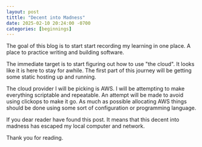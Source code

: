 ```yaml
---
layout: post
tittle: "Decent into Madness"
date: 2025-02-10 20:24:00 -0700
categories: [beginnings]
---
```


The goal of this blog is to start start recording my learning in one place. A place to practice writing and building software.

The immediate target is to start figuring out how to use "the cloud". It looks like it is here to stay for awhile. The first part of this journey will be getting some static hosting up and running.

The cloud provider I will be picking is AWS. I will be attempting to make everything scriptable and repeatable. An attempt will be made to avoid using clickops to make it go. As much as possible allocating AWS things should be done using some sort of configuration or programming language. 

If you dear reader have found this post. It means that this decent into madness has escaped my local computer and network.

Thank you for reading.